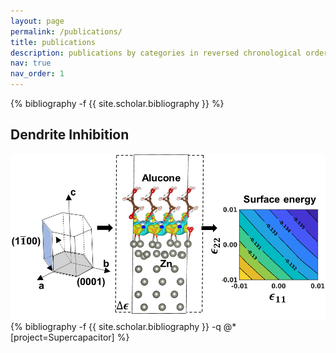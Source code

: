 ```yaml
---
layout: page
permalink: /publications/
title: publications
description: publications by categories in reversed chronological order. 
nav: true
nav_order: 1
---
```



<!-- _pages/publications.md -->
<div class="publications">

{% bibliography -f {{ site.scholar.bibliography }} %}

</div>

<div class="publications">

  <!-- Dendrite Inhibition Section -->
  <h2>Dendrite Inhibition</h2>
  <div class="row">
    <div class="col-md-3">
      <!-- Thumbnail for the project -->
      <img src="/assets/img/Alucone.jpeg" alt="Dendrite Inhibition" class="img-thumbnail">
    </div>
    <div class="col-md-9">
      <!-- List of related publications -->
          {% bibliography -f {{ site.scholar.bibliography }} -q @*[project=Supercapacitor] %}
    </div>
  </div>

  <!-- Repeat for other projects -->
